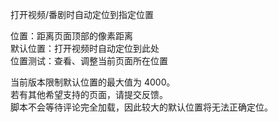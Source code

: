 打开视频/番剧时自动定位到指定位置

<div class="video-default-location-desc-detail">

位置：距离页面顶部的像素距离\
默认位置：打开视频时自动定位到此处\
位置测试：查看、调整当前页面所在位置

当前版本限制默认位置的最大值为 4000。\
若有其他希望支持的页面，请提交反馈。\
脚本不会等待评论完全加载，因此较大的默认位置将无法正确定位。

</div>

<style>
.video-default-location-desc-detail.video-default-location-desc-detail p {
  margin-top: 1ex;
}
</style>
